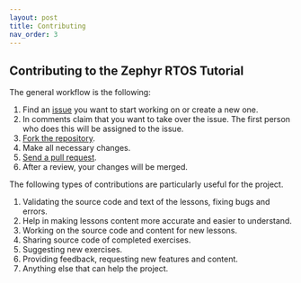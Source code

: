 ```yaml
---
layout: post
title: Contributing
nav_order: 3
---
```


## Contributing to the Zephyr RTOS Tutorial

The general workflow is the following:

1. Find an [issue](https://github.com/maksimdrachov/zephyr-rtos-tutorial/issues) you want to start working on or create a new one.
1. In comments claim that you want to take over the issue. The first person who does this will be assigned to the issue.
1. [Fork the repository](https://help.github.com/articles/fork-a-repo/).
1. Make all necessary changes.
1. [Send a pull request](https://help.github.com/articles/about-pull-requests/). 
1. After a review, your changes will be merged.

The following types of contributions are particularly useful for the project.

1. Validating the source code and text of the lessons, fixing bugs and errors.
1. Help in making lessons content more accurate and easier to understand.
1. Working on the source code and content for new lessons.
1. Sharing source code of completed exercises.
1. Suggesting new exercises.
1. Providing feedback, requesting new features and content.
1. Anything else that can help the project.
